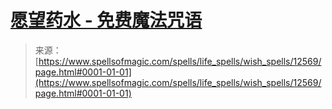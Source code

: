 <!--yml

category: 未分类

date: 2024-06-12 18:50:21

-->

# [愿望药水 - 免费魔法咒语](https://www.spellsofmagic.com/spells/life_spells/wish_spells/12569/page.html#0001-01-01)

> 来源：[https://www.spellsofmagic.com/spells/life_spells/wish_spells/12569/page.html#0001-01-01](https://www.spellsofmagic.com/spells/life_spells/wish_spells/12569/page.html#0001-01-01)
